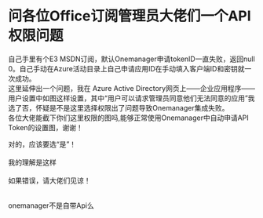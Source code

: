 # 问各位Office订阅管理员大佬们一个API权限问题


自己手里有个E3 MSDN订阅，默认Onemanager申请tokenID一直失败，返回null 0。自己手动在Azure活动目录上自己申请应用ID在手动填入客户端ID和密钥就一次成功。<br />
这里延伸出一个问题，我在 Azure Active Directory网页上——企业应用程序——用户设置中如图这样设置，其中“用户可以请求管理员同意他们无法同意的应用”我选了否，怀疑是不是这里选择权限出了问题导致Onemanager集成失败。<br />
<img id="aimg_rhqGI" onclick="zoom(this, this.src, 0, 0, 0)" class="zoom" src="https://hk2g.video233.tk/Azure.jpg" onmouseover="img_onmouseoverfunc(this)" onload="thumbImg(this)" border="0" alt="" /><br />
各位大佬能截下你们这里权限的图吗,能够正常使用Onemanager中自动申请API Token的设置图，谢谢！<br />


对的，应该要选“是”！<br />
<br />
我的理解是这样<br />
<br />
如果错误，请大佬们见谅！<br />
<br />
<img src="static/image/smiley/default/lol.gif" smilieid="12" border="0" alt="" /><img src="static/image/smiley/default/lol.gif" smilieid="12" border="0" alt="" /><img src="static/image/smiley/default/lol.gif" smilieid="12" border="0" alt="" />

onemanager不是自带Api么
